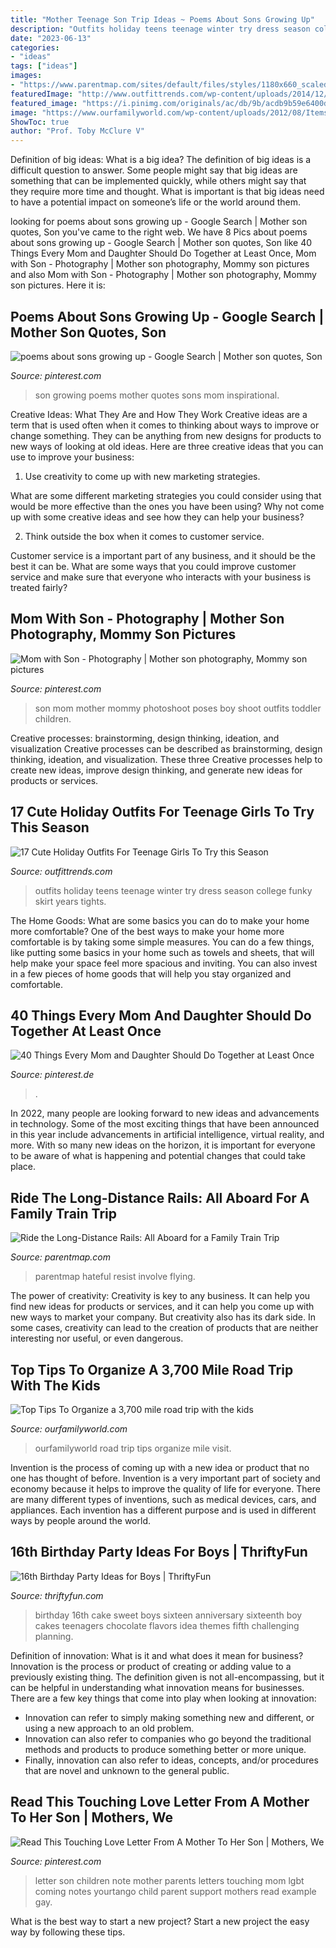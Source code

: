 ```yaml
---
title: "Mother Teenage Son Trip Ideas ~ Poems About Sons Growing Up"
description: "Outfits holiday teens teenage winter try dress season college funky skirt years tights"
date: "2023-06-13"
categories:
- "ideas"
tags: ["ideas"]
images:
- "https://www.parentmap.com/sites/default/files/styles/1180x660_scaled_cropped/public/2020-06/iStock-1182972088_0.jpg?itok=KsFNOmZD"
featuredImage: "http://www.outfittrends.com/wp-content/uploads/2014/12/shinny-outfits-for-teens.jpg"
featured_image: "https://i.pinimg.com/originals/ac/db/9b/acdb9b59e6400daab4f2ddb17f118f3c.jpg"
image: "https://www.ourfamilyworld.com/wp-content/uploads/2012/08/Itemsforaroadtrip.jpg"
ShowToc: true
author: "Prof. Toby McClure V"
---
```



Definition of big ideas: What is a big idea?
The definition of big ideas is a difficult question to answer. Some people might say that big ideas are something that can be implemented quickly, while others might say that they require more time and thought. What is important is that big ideas need to have a potential impact on someone’s life or the world around them.

	

		
looking for poems about sons growing up - Google Search | Mother son quotes, Son you've came to the right web. We have 8 Pics about poems about sons growing up - Google Search | Mother son quotes, Son like 40 Things Every Mom and Daughter Should Do Together at Least Once, Mom with Son - Photography | Mother son photography, Mommy son pictures and also Mom with Son - Photography | Mother son photography, Mommy son pictures. Here it is:
		
    
## Poems About Sons Growing Up - Google Search | Mother Son Quotes, Son

<img loading=lazy src="https://i.pinimg.com/originals/ac/db/9b/acdb9b59e6400daab4f2ddb17f118f3c.jpg" onerror="this.onerror=null;this.src='https://tse1.mm.bing.net/th?id=OIP.AFHpma3YHI9Wg-wGuXcktgAAAA&amp;pid=15.1';" alt="poems about sons growing up - Google Search | Mother son quotes, Son">

_Source: pinterest.com_

>son growing poems mother quotes sons mom inspirational. 

	

Creative Ideas: What They Are and How They Work
Creative ideas are a term that is used often when it comes to thinking about ways to improve or change something. They can be anything from new designs for products to new ways of looking at old ideas. Here are three creative ideas that you can use to improve your business:
1) Use creativity to come up with new marketing strategies.

What are some different marketing strategies you could consider using that would be more effective than the ones you have been using? Why not come up with some creative ideas and see how they can help your business?

2) Think outside the box when it comes to customer service.

Customer service is a important part of any business, and it should be the best it can be. What are some ways that you could improve customer service and make sure that everyone who interacts with your business is treated fairly?

    
## Mom With Son - Photography | Mother Son Photography, Mommy Son Pictures

<img loading=lazy src="https://i.pinimg.com/736x/b7/aa/1d/b7aa1dad42ddfb4c19c5cf1d8ff5b940--mom-with-son-mom-son.jpg" onerror="this.onerror=null;this.src='https://tse1.mm.bing.net/th?id=OIP.jK1WWq2Wv9nvHO907AwWmwDHEs&amp;pid=15.1';" alt="Mom with Son - Photography | Mother son photography, Mommy son pictures">

_Source: pinterest.com_

>son mom mother mommy photoshoot poses boy shoot outfits toddler children. 

	

Creative processes: brainstorming, design thinking, ideation, and visualization
Creative processes can be described as brainstorming, design thinking, ideation, and visualization. These three Creative processes help to create new ideas, improve design thinking, and generate new ideas for products or services.

    
## 17 Cute Holiday Outfits For Teenage Girls To Try This Season

<img loading=lazy src="http://www.outfittrends.com/wp-content/uploads/2014/12/shinny-outfits-for-teens.jpg" onerror="this.onerror=null;this.src='https://tse1.mm.bing.net/th?id=OIP.rgHAeyvN8i0ngnQh2jcbUwAAAA&amp;pid=15.1';" alt="17 Cute Holiday Outfits For Teenage Girls To Try this Season">

_Source: outfittrends.com_

>outfits holiday teens teenage winter try dress season college funky skirt years tights. 

	

The Home Goods: What are some basics you can do to make your home more comfortable?
One of the best ways to make your home more comfortable is by taking some simple measures. You can do a few things, like putting some basics in your home such as towels and sheets, that will help make your space feel more spacious and inviting. You can also invest in a few pieces of home goods that will help you stay organized and comfortable.

    
## 40 Things Every Mom And Daughter Should Do Together At Least Once

<img loading=lazy src="https://i.pinimg.com/736x/c6/2c/b6/c62cb67e6f3b8cc4a0df40007ad8377e.jpg" onerror="this.onerror=null;this.src='https://tse4.mm.bing.net/th?id=OIP.hCsQeM_-VgO1Rw0BfBhXEQHaLG&amp;pid=15.1';" alt="40 Things Every Mom and Daughter Should Do Together at Least Once">

_Source: pinterest.de_

>. 

	

In 2022, many people are looking forward to new ideas and advancements in technology. Some of the most exciting things that have been announced in this year include advancements in artificial intelligence, virtual reality, and more. With so many new ideas on the horizon, it is important for everyone to be aware of what is happening and potential changes that could take place.

    
## Ride The Long-Distance Rails: All Aboard For A Family Train Trip

<img loading=lazy src="https://www.parentmap.com/sites/default/files/styles/1180x660_scaled_cropped/public/2020-06/iStock-1182972088_0.jpg?itok=KsFNOmZD" onerror="this.onerror=null;this.src='https://tse3.mm.bing.net/th?id=OIP.W2xbsB9wudw3gP7BYTS-6gHaEJ&amp;pid=15.1';" alt="Ride the Long-Distance Rails: All Aboard for a Family Train Trip">

_Source: parentmap.com_

>parentmap hateful resist involve flying. 

	

The power of creativity:
Creativity is key to any business. It can help you find new ideas for products or services, and it can help you come up with new ways to market your company. But creativity also has its dark side. In some cases, creativity can lead to the creation of products that are neither interesting nor useful, or even dangerous.

    
## Top Tips To Organize A 3,700 Mile Road Trip With The Kids

<img loading=lazy src="https://www.ourfamilyworld.com/wp-content/uploads/2012/08/Itemsforaroadtrip.jpg" onerror="this.onerror=null;this.src='https://tse4.mm.bing.net/th?id=OIP.5c6Qgv5a_JEHiB12Ld8q_gHaFV&amp;pid=15.1';" alt="Top Tips To Organize a 3,700 mile road trip with the kids">

_Source: ourfamilyworld.com_

>ourfamilyworld road trip tips organize mile visit. 

	

Invention is the process of coming up with a new idea or product that no one has thought of before. Invention is a very important part of society and economy because it helps to improve the quality of life for everyone. There are many different types of inventions, such as medical devices, cars, and appliances. Each invention has a different purpose and is used in different ways by people around the world.

    
## 16th Birthday Party Ideas For Boys | ThriftyFun

<img loading=lazy src="https://img.thrfun.com/img/020/019/16th_birthday_ideas_for_boys_l3.jpg" onerror="this.onerror=null;this.src='https://tse3.mm.bing.net/th?id=OIP.hryw5Y6wYARRUn4f48EyRQHaLG&amp;pid=15.1';" alt="16th Birthday Party Ideas for Boys | ThriftyFun">

_Source: thriftyfun.com_

>birthday 16th cake sweet boys sixteen anniversary sixteenth boy cakes teenagers chocolate flavors idea themes fifth challenging planning. 

	

Definition of innovation: What is it and what does it mean for business?
Innovation is the process or product of creating or adding value to a previously existing thing. The definition given is not all-encompassing, but it can be helpful in understanding what innovation means for businesses. 
There are a few key things that come into play when looking at innovation: 
- Innovation can refer to simply making something new and different, or using a new approach to an old problem. 
- Innovation can also refer to companies who go beyond the traditional methods and products to produce something better or more unique. 
- Finally, innovation can also refer to ideas, concepts, and/or procedures that are novel and unknown to the general public.

    
## Read This Touching Love Letter From A Mother To Her Son | Mothers, We

<img loading=lazy src="https://s-media-cache-ak0.pinimg.com/736x/ed/23/91/ed2391a16531bd16b45873f9fa3bc42f.jpg" onerror="this.onerror=null;this.src='https://tse1.mm.bing.net/th?id=OIP.--47_kc7pxjbbk7dwNnuhAHaJ7&amp;pid=15.1';" alt="Read This Touching Love Letter From A Mother To Her Son | Mothers, We">

_Source: pinterest.com_

>letter son children note mother parents letters touching mom lgbt coming notes yourtango child parent support mothers read example gay. 

	

What is the best way to start a new project?
Start a new project the easy way by following these tips.

